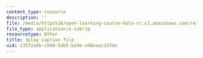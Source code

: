 ```yaml
---
content_type: resource
description: ''
file: /media/https%3A/open-learning-course-data-rc.s3.amazonaws.com/res-9-003-brains-minds-and-machines-summer-course-summer-2015/135f2a0bc0d05db5ba9ea98eaac147de_1kel8U86EVE.vtt
file_type: application/x-subrip
resourcetype: Other
title: 3play caption file
uid: 135f2a0b-c0d0-5db5-ba9e-a98eaac147de
---
```

